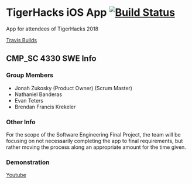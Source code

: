 # TigerHacks iOS App [![Build Status](https://travis-ci.com/jonahz5222/app-ios.svg?branch=master)](https://travis-ci.com/jonahz5222/app-ios)
App for attendees of TigerHacks 2018 

[Travis Builds](https://travis-ci.com/TigerHacks/app-ios)

## CMP_SC 4330 SWE Info

### Group Members

* Jonah Zukosky (Product Owner) (Scrum Master)
* Nathaniel Banderas
* Evan Teters
* Brendan Francis Krekeler

### Other Info  
For the scope of the Software Engineering Final Project, the team will be focusing on not necessarily completing the app to final requirements, but rather moving the process along an appropriate amount for the time given.

### Demonstration  
[Youtube](https://youtu.be/ELYOm7Ls11w)


